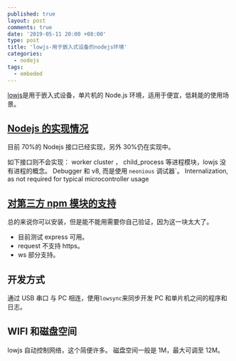 ```yaml
---
published: true
layout: post
comments: true
date: '2019-05-11 20:00 +08:00'
type: post
title: 'lowjs-用于嵌入式设备的nodejs环境'
categories:
  - nodejs
tags:
  - embeded
---
```


[lowjs](https://www.lowjs.org)是用于嵌入式设备，单片机的 Node.js 环境，适用于便宜，低耗能的使用场景。

## [Nodejs 的实现情况](https://www.lowjs.org/documentation/nodejs-api.html)

目前 70%的 Nodejs 接口已经实现，另外 30%仍在实现中。

如下接口则不会实现：
worker cluster ， child_process 等进程模块，lowjs 没有进程的概念。
Debugger 和 v8, 而是使用 `neonious` 调试器`。
Internalization, as not required for typical microcontroller usage

## [对第三方 npm 模块的支持](https://www.lowjs.org/documentation/npm-modules.html)

总的来说你可以安装，但是能不能用需要你自己验证，因为这一块太大了。

- 目前测试 express 可用。
- request 不支持 https。
- ws 部分支持。

## 开发方式

通过 USB 串口 与 PC 相连，使用`lowsync`来同步开发 PC 和单片机之间的程序和日志。

## WIFI 和磁盘空间

lowjs 自动控制网络，这个简便许多。
磁盘空间一般是 1M，最大可调至 12M。
